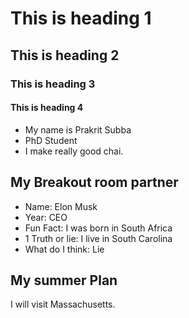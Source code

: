 # This is heading 1
## This is heading 2
### This is heading 3
#### This is heading 4

* My name is Prakrit Subba
* PhD Student
* I make really good chai.

## My Breakout room partner
* Name: Elon Musk
* Year: CEO
* Fun Fact: I was born in South Africa
* 1 Truth or lie: I live in South Carolina
* What do I think: Lie

## My summer Plan

I will visit Massachusetts.
